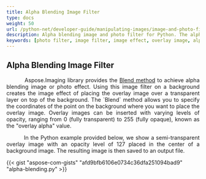 ```yaml
---
title: Alpha Blending Image Filter
type: docs
weight: 50
url: /python-net/developer-guide/manipulating-images/image-and-photo-filters/alpha-blending-image-filter/
description: Alpha blending image and photo filter for Python. The alpha blending provides an image effect of the overlay image placed on the transparency layer above a background image.
keywords: [photo filter, image filter, image effect, overlay image, alpha blending, blend image, blend method, background image, overlay alpha, overlay layer, transparency level, opacity level]
---
```


## Alpha Blending Image Filter

<p align='justify'>
&nbsp;&nbsp;&nbsp;&nbsp;&nbsp;&nbsp;&nbsp;&nbsp;
Aspose.Imaging library provides the <a href="https://reference.aspose.com/imaging/python-net/aspose.imaging/rasterimage/#blend_origin_overlay_overlay_area_overlay_alpha_9">Blend method</a> to achieve alpha blending image or photo effect. Using this image filter on a background creates the image effect of placing the overlay image over a transparent layer on top of the background. The `Blend` method allows you to specify the coordinates of the point on the background where you want to place the overlay image. Overlay images can be inserted with varying levels of opacity, ranging from 0 (fully transparent) to 255 (fully opaque), known as the "overlay alpha" value.
</p>

<p align='justify'>
&nbsp;&nbsp;&nbsp;&nbsp;&nbsp;&nbsp;&nbsp;&nbsp;
In the Python example provided below, we show a semi-transparent overlay image with an opacity level of 127 placed in the center of a background image. The resulting image is then saved to an output file.
</p>

{{< gist "aspose-com-gists" "afd9bfb6106e0734c36dfa251094bad9" "alpha-blending.py" >}}
